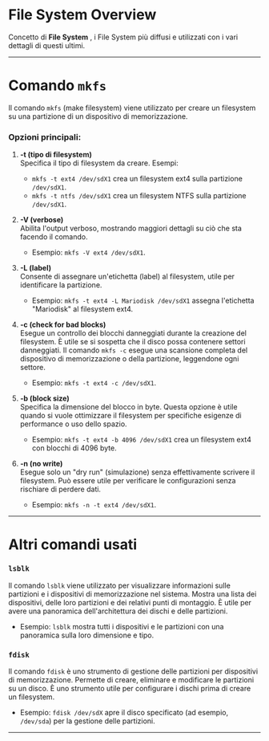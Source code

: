 # File System Overview

Concetto di **File System** , i File System più diffusi e utilizzati con i vari dettagli di questi ultimi.

---

# Comando `mkfs`

Il comando `mkfs` (make filesystem) viene utilizzato per creare un filesystem su una partizione di un dispositivo di memorizzazione.

### Opzioni principali:

1. **-t (tipo di filesystem)**  
   Specifica il tipo di filesystem da creare. Esempi:
   - `mkfs -t ext4 /dev/sdX1` crea un filesystem ext4 sulla partizione `/dev/sdX1`.
   - `mkfs -t ntfs /dev/sdX1` crea un filesystem NTFS sulla partizione `/dev/sdX1`.

2. **-V (verbose)**  
   Abilita l'output verboso, mostrando maggiori dettagli su ciò che sta facendo il comando.
   - Esempio: `mkfs -V ext4 /dev/sdX1`.

3. **-L (label)**  
   Consente di assegnare un'etichetta (label) al filesystem, utile per identificare la partizione.
   - Esempio: `mkfs -t ext4 -L Mariodisk /dev/sdX1` assegna l'etichetta "Mariodisk" al filesystem ext4.

4. **-c (check for bad blocks)**  
   Esegue un controllo dei blocchi danneggiati durante la creazione del filesystem. È utile se si sospetta che il disco possa contenere settori danneggiati. Il comando `mkfs -c` esegue una scansione completa del dispositivo di memorizzazione o della partizione, leggendone ogni settore.
   - Esempio: `mkfs -t ext4 -c /dev/sdX1`.

5. **-b (block size)**  
   Specifica la dimensione del blocco in byte. Questa opzione è utile quando si vuole ottimizzare il filesystem per specifiche esigenze di performance o uso dello spazio.
   - Esempio: `mkfs -t ext4 -b 4096 /dev/sdX1` crea un filesystem ext4 con blocchi di 4096 byte.

6. **-n (no write)**  
   Esegue solo un "dry run" (simulazione) senza effettivamente scrivere il filesystem. Può essere utile per verificare le configurazioni senza rischiare di perdere dati.
   - Esempio: `mkfs -n -t ext4 /dev/sdX1`.

---

# Altri comandi usati

### `lsblk`

Il comando `lsblk` viene utilizzato per visualizzare informazioni sulle partizioni e i dispositivi di memorizzazione nel sistema. Mostra una lista dei dispositivi, delle loro partizioni e dei relativi punti di montaggio. È utile per avere una panoramica dell'architettura dei dischi e delle partizioni.

- Esempio: `lsblk` mostra tutti i dispositivi e le partizioni con una panoramica sulla loro dimensione e tipo.

### `fdisk`

Il comando `fdisk` è uno strumento di gestione delle partizioni per dispositivi di memorizzazione. Permette di creare, eliminare e modificare le partizioni su un disco. È uno strumento utile per configurare i dischi prima di creare un filesystem.

- Esempio: `fdisk /dev/sdX` apre il disco specificato (ad esempio, `/dev/sda`) per la gestione delle partizioni.

---
